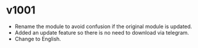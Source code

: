 # v1001

- Rename the module to avoid confusion if the original module is updated.
- Added an update feature so there is no need to download via telegram.
- Change to English.
